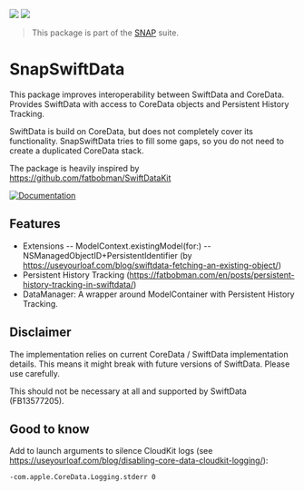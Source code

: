 <!-- Copy badges from SPI -->
[![](https://img.shields.io/endpoint?url=https%3A%2F%2Fswiftpackageindex.com%2Fapi%2Fpackages%2Fsimonnickel%2Fsnap-swift-data%2Fbadge%3Ftype%3Dplatforms)](https://swiftpackageindex.com/simonnickel/snap-swift-data)
[![](https://img.shields.io/endpoint?url=https%3A%2F%2Fswiftpackageindex.com%2Fapi%2Fpackages%2Fsimonnickel%2Fsnap-swift-data%2Fbadge%3Ftype%3Dswift-versions)](https://swiftpackageindex.com/simonnickel/snap-swift-data) 

> This package is part of the [SNAP](https://github.com/simonnickel/snap-abstract) suite.


# SnapSwiftData

This package improves interoperability between SwiftData and CoreData. Provides SwiftData with access to CoreData objects and Persistent History Tracking.

SwiftData is build on CoreData, but does not completely cover its functionality. SnapSwiftData tries to fill some gaps, so you do not need to create a duplicated CoreData stack.

The package is heavily inspired by https://github.com/fatbobman/SwiftDataKit

[![Documentation][documentation badge]][documentation] 

[documentation]: https://swiftpackageindex.com/simonnickel/snap-swift-data/main/documentation/snapswiftdata
[documentation badge]: https://img.shields.io/badge/Documentation-DocC-blue


## Features

- Extensions
-- ModelContext.existingModel(for:)
-- NSManagedObjectID+PersistentIdentifier (by https://useyourloaf.com/blog/swiftdata-fetching-an-existing-object/)
- Persistent History Tracking (https://fatbobman.com/en/posts/persistent-history-tracking-in-swiftdata/)
- DataManager: A wrapper around ModelContainer with Persistent History Tracking.


## Disclaimer

The implementation relies on current CoreData / SwiftData implementation details. This means it might break with future versions of SwiftData. Please use carefully.

This should not be necessary at all and supported by SwiftData (FB13577205).


## Good to know

Add to launch arguments to silence CloudKit logs (see https://useyourloaf.com/blog/disabling-core-data-cloudkit-logging/):

`-com.apple.CoreData.Logging.stderr 0`
